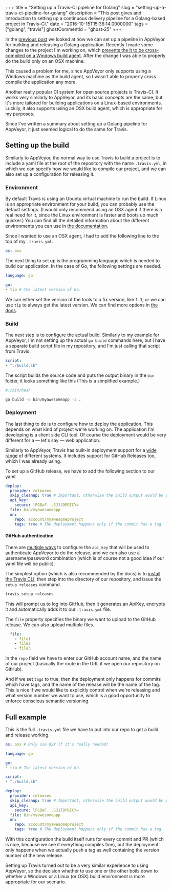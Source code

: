 +++
title = "Setting up a Travis-CI pipeline for Golang"
slug = "setting-up-a-travis-ci-pipeline-for-golang"
description = "This post gives and Introduction to setting up a continuous delivery pipeline for a Golang-based project in Travis-CI."
date = "2016-10-15T15:36:14.0000000"
tags = ["golang", "travis"]
ghostCommentId = "ghost-25"
+++

In the [previous post](/setting-up-an-appveyor-pipeline-for-golang) we looked at how we can set up a pipeline in AppVeyor for building and releasing a Golang application. Recently I made some changes to the project I'm working on, which [prevents the it to be cross-compiled on a Windows build agent](https://github.com/rjeczalik/notify/issues/108). After the change I was able to properly do the build only on an OSX machine.

This caused a problem for me, since AppVeyor only supports using a Windows machine as the build agent, so I wasn't able to properly cross compile the application any more.

Another really popular CI system for open source projects is Travis-CI. It works very similarly to AppVeyor, and its basic concepts are the same, but it's more tailored for building applications on a Linux-based environments. Luckily, it also supports using an OSX build agent, which is appropriate for my purposes.

Since I've written a summary about setting up a Golang pipeline for AppVeyor, it just seemed logical to do the same for Travis.

## Setting up the build

Similarly to AppVeyor, the normal way to use Travis to build a project is to include a yaml file at the root of the repository with the name `.travis.yml`, in which we can specify how we would like to compile our project, and we can also set up a configuration for releasing it.

### Environment

By default Travis is using an Ubuntu virtual machine to run the build. If Linux is an appropriate environment for your build, you can probably use the default settings. (I would only recommend using an OSX agent if there is a real need for it, since the Linux environment is faster and boots up much quicker.) You can find all the detailed information about the different environments you can use in [the documentation](https://docs.travis-ci.com/user/ci-environment/).

Since I wanted to use an OSX agent, I had to add the following line to the top of my `.travis.yml`.

```yaml
os: osx
```

The next thing to set up is the programming language which is needed to build our application. In the case of Go, the following settings are needed. 

```yaml
language: go

go:
- tip # The latest version of Go.
```

We can either set the version of the tools to a fix version, like `1.3`, or we can use `tip` to always get the latest version. We can find more options in [the docs](https://docs.travis-ci.com/user/languages/go).

### Build

The next step is to configure the actual build. Similarly to my example for AppVeyor, I'm not setting up the actual `go build` commands here, but I have a separate build script file in my repository, and I'm just calling that script from Travis.

```yaml
script:
- "./build.sh"
```

The script builds the source code and puts the output binary in the `bin` folder, it looks something like this (This is a simplified example.)

```bash
#!/bin/bash

go build -o bin/myawesomeapp -i .
``` 

### Deployment

The last thing to do is to configure how to deploy the application. This depends on what kind of project we're working on. The application I'm developing is a client side CLI tool. Of course the deployment would be very different for a — let's say — web application.

Similarly to AppVeyor, Travis has built-in deployment support for a [wide range](https://docs.travis-ci.com/user/deployment) of different systems. It includes support for GitHub Releases too, which I was already using.

To set up a GitHub release, we have to add the following section to our yaml.

```yaml
deploy:
  provider: releases
  skip_cleanup: true # Important, otherwise the build output would be purged.
  api_key:
    secure: lFGBaF...SJ1lDPDICY=
  file: bin/myawesomeapp
  on:
    repo: account/myawesomeproject
    tags: true # The deployment happens only if the commit has a tag.
``` 

#### GitHub authentication

There are [multiple ways](https://docs.travis-ci.com/user/deployment/releases/) to configure the `api_key` that will be used to authenticate AppVeyor to do the release, and we can also use a username/password combination (which is of course not a good idea if our yaml file will be public).

The simplest option (which is also recommended by the docs) is to [install the Travis CLI](https://github.com/travis-ci/travis.rb#installation), then step into the directory of our repository, and issue the `setup releases` command.

```bash
travis setup releases
```

This will prompt us to log into GitHub, then it generates an ApiKey, encrypts it and automatically adds it to our `.travis.yml` file.

The `file` property specifies the binary we want to upload to the GitHub release. We can also upload multiple files.

```yaml
  file:
    - file1
    - file2
    - file3
```

In the `repo` field we have to enter our GitHub account name, and the name of our project (basically the route in the URL if we open our repository on GitHub).

And if we set `tags` to true, then the deployment only happens for commits which have tags, and the name of the release will be the name of the tag. This is nice if we would like to explicitly control when we're releasing and what version number we want to use, which is a good opportunity to enforce conscious semantic versioning.

## Full example

This is the full `.travis.yml` file we have to put into our repo to get a build and release working.

```yaml
os: osx # Only use OSX if it's really needed!

language: go

go:
- tip # The latest version of Go.

script:
- "./build.sh"

deploy:
  provider: releases
  skip_cleanup: true # Important, otherwise the build output would be purged.
  api_key:
    secure: lFGBaF...SJ1lDPDICY=
  file: bin/myawesomeapp
  on:
    repo: account/myawesomeproject
    tags: true # The deployment happens only if the commit has a tag.
```

With this configuration the build itself runs for every commit and PR (which is nice, because we see if everything compiles fine), but the deployment only happens when we actually push a tag as well containing the version number of the new release.

Setting up Travis turned out to be a very similar experience to using AppVeyor, so the decision whether to use one or the other boils down to whether a Windows or a Linux (or OSX) build environment is more appropriate for our scenario.
